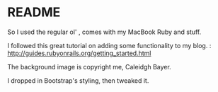 # README

So I used the regular ol' , comes with my MacBook Ruby and stuff.

I followed this great tutorial on adding some functionality to my blog. : http://guides.rubyonrails.org/getting_started.html

The background image is copyright me, Caleidgh Bayer.

I dropped in Bootstrap's styling, then tweaked it.
